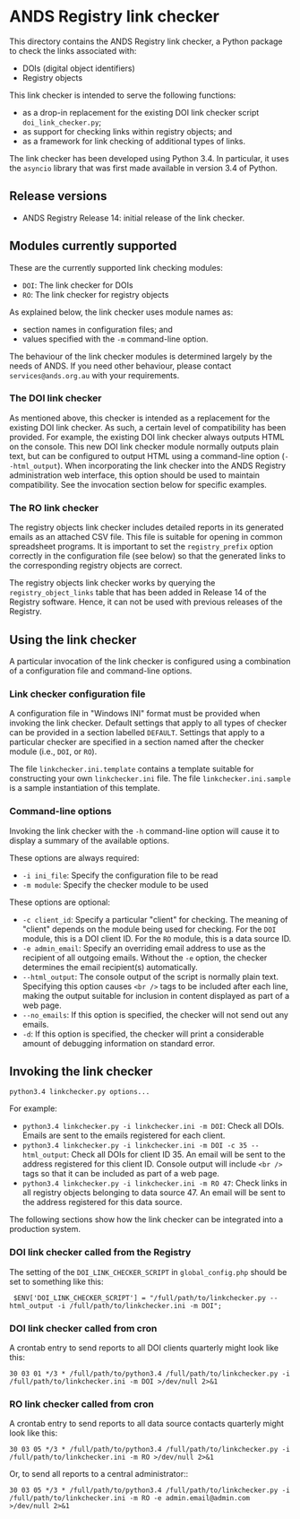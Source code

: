 ANDS Registry link checker
==========================

This directory contains the ANDS Registry link checker, a Python
package to check the links associated with:

* DOIs (digital object identifiers)
* Registry objects

This link checker is intended to serve the following functions:

* as a drop-in replacement for the existing DOI link checker script
  `doi_link_checker.py`;
* as support for checking links within registry objects; and
* as a framework for link checking of additional types of links.

The link checker has been developed using Python 3.4. In particular,
it uses the `asyncio` library that was first made available in
version 3.4 of Python.


## Release versions

* ANDS Registry Release 14: initial release of the link checker.


## Modules currently supported

These are the currently supported link checking modules:

* `DOI`: The link checker for DOIs
* `RO`: The link checker for registry objects

As explained below, the link checker uses module names as:

* section names in configuration files; and
* values specified with the `-m` command-line option.

The behaviour of the link checker modules is determined largely by the
needs of ANDS. If you need other behaviour, please contact
`services@ands.org.au` with your requirements.


### The DOI link checker

As mentioned above, this checker is intended as a replacement for the
existing DOI link checker. As such, a certain level of compatibility
has been provided. For example, the existing DOI link checker always
outputs HTML on the console. This new DOI link checker module normally
outputs plain text, but can be configured to output HTML using a
command-line option (`--html_output`). When incorporating the link
checker into the ANDS Registry administration web interface, this
option should be used to maintain compatibility.  See the invocation
section below for specific examples.


### The RO link checker

The registry objects link checker includes detailed reports in its
generated emails as an attached CSV file. This file is suitable for
opening in common spreadsheet programs. It is important to set the
`registry_prefix` option correctly in the configuration file (see
below) so that the generated links to the corresponding registry
objects are correct.

The registry objects link checker works by querying the
`registry_object_links` table that has been added in Release 14 of the
Registry software. Hence, it can not be used with previous releases of
the Registry.


## Using the link checker

A particular invocation of the link checker is configured using a
combination of a configuration file and command-line options.


### Link checker configuration file

A configuration file in "Windows INI" format must be provided when
invoking the link checker.  Default settings that apply to all types
of checker can be provided in a section labelled `DEFAULT`. Settings
that apply to a particular checker are specified in a section named
after the checker module (i.e., `DOI`, or `RO`).

The file `linkchecker.ini.template` contains a template suitable for
constructing your own `linkchecker.ini` file.  The file
`linkchecker.ini.sample` is a sample instantiation of this template.


### Command-line options

Invoking the link checker with the `-h` command-line option will cause
it to display a summary of the available options.

These options are always required:

* `-i ini_file`: Specify the configuration file to be read
* `-m module`: Specify the checker module to be used

These options are optional:

* `-c client_id`: Specify a particular "client" for checking. The
  meaning of "client" depends on the module being used for checking.
  For the `DOI` module, this is a DOI client ID. For the `RO` module,
  this is a data source ID.
* `-e admin_email`: Specify an overriding email address to use as
  the recipient of all outgoing emails. Without the `-e` option, the
  checker determines the email recipient(s) automatically.
* `--html_output`: The console output of the script is normally plain
  text. Specifying this option causes `<br />` tags to be included
  after each line, making the output suitable for inclusion in content
  displayed as part of a web page.
* `--no_emails`: If this option is specified, the checker will not
  send out any emails.
* `-d`: If this option is specified, the checker will print a
  considerable amount of debugging information on standard error.


## Invoking the link checker

`python3.4 linkchecker.py options...`

For example:

* `python3.4 linkchecker.py -i linkchecker.ini -m DOI`: Check all
  DOIs. Emails are sent to the emails registered for each client.
* `python3.4 linkchecker.py -i linkchecker.ini -m DOI -c 35
  --html_output`: Check all DOIs for client ID 35. An email will be sent
  to the address registered for this client ID. Console output will
  include `<br />` tags so that it can be included as part of a web
  page.
* `python3.4 linkchecker.py -i linkchecker.ini -m RO 47`: Check links in
  all registry objects belonging to data source 47. An email will be
  sent to the address registered for this data source.

The following sections show how the link checker can be integrated
into a production system.


### DOI link checker called from the Registry


The setting of the `DOI_LINK_CHECKER_SCRIPT` in `global_config.php`
should be set to something like this:

     $ENV['DOI_LINK_CHECKER_SCRIPT'] = "/full/path/to/linkchecker.py --html_output -i /full/path/to/linkchecker.ini -m DOI";


### DOI link checker called from cron

A crontab entry to send reports to all DOI clients quarterly might
look like this:

    30 03 01 */3 * /full/path/to/python3.4 /full/path/to/linkchecker.py -i /full/path/to/linkchecker.ini -m DOI >/dev/null 2>&1


### RO link checker called from cron

A crontab entry to send reports to all data source contacts quarterly
might look like this:

    30 03 05 */3 * /full/path/to/python3.4 /full/path/to/linkchecker.py -i /full/path/to/linkchecker.ini -m RO >/dev/null 2>&1

Or, to send all reports to a central administrator::

    30 03 05 */3 * /full/path/to/python3.4 /full/path/to/linkchecker.py -i /full/path/to/linkchecker.ini -m RO -e admin.email@admin.com >/dev/null 2>&1
